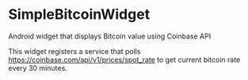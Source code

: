 SimpleBitcoinWidget
===================

Android widget that displays Bitcoin value using Coinbase API

This widget registers a service that polls https://coinbase.com/api/v1/prices/spot_rate to get current bitcoin rate every 30 minutes.
